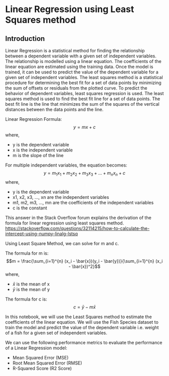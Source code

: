 # Linear Regression using Least Squares method

## Introduction

Linear Regression is a statistical method for finding the relationship between a dependent variable with a given set of independent variables. The relationship is modelled using a linear equation. The coefficients of the linear equation are estimated using the training data. Once the model is trained, it can be used to predict the value of the dependent variable for a given set of independent variables.
The least squares method is a statistical procedure for determining the best fit for a set of data points by minimizing the sum of offsets or residuals from the plotted curve. To predict the behavior of dependent variables, least squares regression is used. The least squares method is used to find the best fit line for a set of data points. The best fit line is the line that minimizes the sum of the squares of the vertical distances between the data points and the line.

Linear Regression Formula:
$$y = mx + c$$
where,

- y is the dependent variable
- x is the independent variable
- m is the slope of the line

For multiple independent variables, the equation becomes:
$$y = m_1x_1 + m_2x_2 + m_3x_3 + ... + m_nx_n + c$$
where,

- y is the dependent variable
- x1, x2, x3, ..., xn are the independent variables
- m1, m2, m3, ..., mn are the coefficients of the independent variables
- c is the constant

This answer in the Stack Overflow forum explains the derivation of the formula for linear regression using least squares method. <https://stackoverflow.com/questions/32114215/how-to-calculate-the-intercept-using-numpy-linalg-lstsq>

Using Least Square Method, we can solve for m and c.

The formula for m is:
$$m = \frac{\sum_{i=1}^{n} (x_i - \bar{x})(y_i - \bar{y})}{\sum_{i=1}^{n} (x_i - \bar{x})^2}$$
where,

- $\bar{x}$ is the mean of x
- $\bar{y}$ is the mean of y

The formula for c is:
$$c = \bar{y} - m\bar{x}$$

In this notebook, we will use the Least Squares method to estimate the coefficients of the linear equation. We will use the Fish Species dataset to train the model and predict the value of the dependent variable i.e. weight of a fish for a given set of independent variables.

We can use the following performance metrics to evaluate the performance of a Linear Regression model:

- Mean Squared Error (MSE)
- Root Mean Squared Error (RMSE)
- R-Squared Score (R2 Score)
